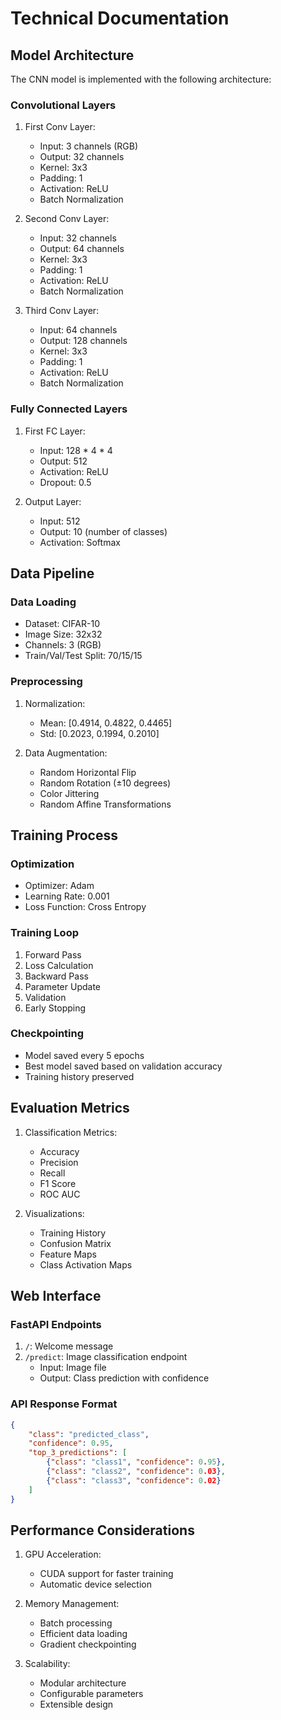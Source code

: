 # Technical Documentation

## Model Architecture

The CNN model is implemented with the following architecture:

### Convolutional Layers
1. First Conv Layer:
   - Input: 3 channels (RGB)
   - Output: 32 channels
   - Kernel: 3x3
   - Padding: 1
   - Activation: ReLU
   - Batch Normalization

2. Second Conv Layer:
   - Input: 32 channels
   - Output: 64 channels
   - Kernel: 3x3
   - Padding: 1
   - Activation: ReLU
   - Batch Normalization

3. Third Conv Layer:
   - Input: 64 channels
   - Output: 128 channels
   - Kernel: 3x3
   - Padding: 1
   - Activation: ReLU
   - Batch Normalization

### Fully Connected Layers
1. First FC Layer:
   - Input: 128 * 4 * 4
   - Output: 512
   - Activation: ReLU
   - Dropout: 0.5

2. Output Layer:
   - Input: 512
   - Output: 10 (number of classes)
   - Activation: Softmax

## Data Pipeline

### Data Loading
- Dataset: CIFAR-10
- Image Size: 32x32
- Channels: 3 (RGB)
- Train/Val/Test Split: 70/15/15

### Preprocessing
1. Normalization:
   - Mean: [0.4914, 0.4822, 0.4465]
   - Std: [0.2023, 0.1994, 0.2010]

2. Data Augmentation:
   - Random Horizontal Flip
   - Random Rotation (±10 degrees)
   - Color Jittering
   - Random Affine Transformations

## Training Process

### Optimization
- Optimizer: Adam
- Learning Rate: 0.001
- Loss Function: Cross Entropy

### Training Loop
1. Forward Pass
2. Loss Calculation
3. Backward Pass
4. Parameter Update
5. Validation
6. Early Stopping

### Checkpointing
- Model saved every 5 epochs
- Best model saved based on validation accuracy
- Training history preserved

## Evaluation Metrics

1. Classification Metrics:
   - Accuracy
   - Precision
   - Recall
   - F1 Score
   - ROC AUC

2. Visualizations:
   - Training History
   - Confusion Matrix
   - Feature Maps
   - Class Activation Maps

## Web Interface

### FastAPI Endpoints
1. `/`: Welcome message
2. `/predict`: Image classification endpoint
   - Input: Image file
   - Output: Class prediction with confidence

### API Response Format
```json
{
    "class": "predicted_class",
    "confidence": 0.95,
    "top_3_predictions": [
        {"class": "class1", "confidence": 0.95},
        {"class": "class2", "confidence": 0.03},
        {"class": "class3", "confidence": 0.02}
    ]
}
```

## Performance Considerations

1. GPU Acceleration:
   - CUDA support for faster training
   - Automatic device selection

2. Memory Management:
   - Batch processing
   - Efficient data loading
   - Gradient checkpointing

3. Scalability:
   - Modular architecture
   - Configurable parameters
   - Extensible design 